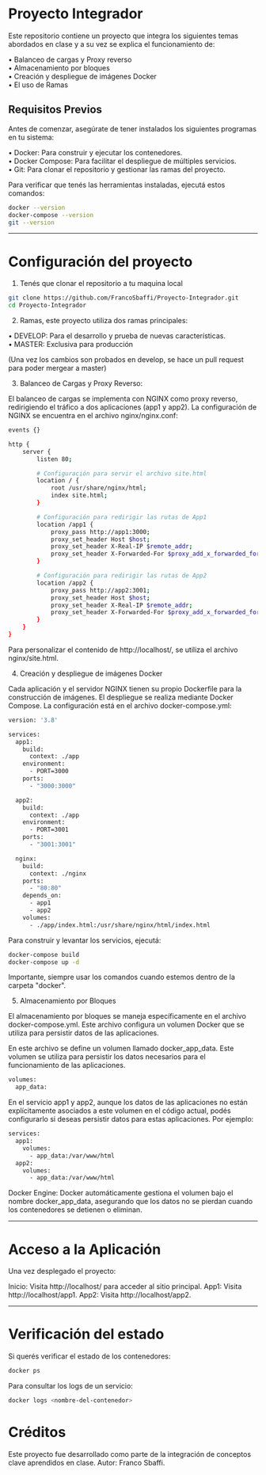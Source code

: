 # Proyecto Integrador

Este repositorio contiene un proyecto que integra los siguientes temas abordados en clase y a su vez se explica el funcionamiento de:

• Balanceo de cargas y Proxy reverso <br>
• Almacenamiento por bloques <br>
• Creación y despliegue de imágenes Docker <br>
• El uso de Ramas <br>

## Requisitos Previos
Antes de comenzar, asegúrate de tener instalados los siguientes programas en tu sistema:

• Docker: Para construir y ejecutar los contenedores. <br>
• Docker Compose: Para facilitar el despliegue de múltiples servicios. <br> 
• Git: Para clonar el repositorio y gestionar las ramas del proyecto. <br>


Para verificar que tenés las herramientas instaladas, ejecutá estos comandos:

```bash
docker --version
docker-compose --version
git --version
```
---

# Configuración del proyecto

1. Tenés que clonar el repositorio a tu maquina local

```bash
git clone https://github.com/FrancoSbaffi/Proyecto-Integrador.git
cd Proyecto-Integrador
```
2. Ramas, este proyecto utiliza dos ramas principales:

• DEVELOP: Para el desarrollo y prueba de nuevas características. <br>
• MASTER: Exclusiva para producción <br>

(Una vez los cambios son probados en develop, se hace un pull request para poder mergear a master)

3. Balanceo de Cargas y Proxy Reverso:

El balanceo de cargas se implementa con NGINX como proxy reverso, redirigiendo el tráfico a dos aplicaciones (app1 y app2). La configuración de NGINX se encuentra en el archivo nginx/nginx.conf:

```bash
events {}

http {
    server {
        listen 80;

        # Configuración para servir el archivo site.html
        location / {
            root /usr/share/nginx/html;
            index site.html;
        }

        # Configuración para redirigir las rutas de App1
        location /app1 {
            proxy_pass http://app1:3000;
            proxy_set_header Host $host;
            proxy_set_header X-Real-IP $remote_addr;
            proxy_set_header X-Forwarded-For $proxy_add_x_forwarded_for;
        }

        # Configuración para redirigir las rutas de App2
        location /app2 {
            proxy_pass http://app2:3001;
            proxy_set_header Host $host;
            proxy_set_header X-Real-IP $remote_addr;
            proxy_set_header X-Forwarded-For $proxy_add_x_forwarded_for;
        }
    }
}
```

Para personalizar el contenido de http://localhost/, se utiliza el archivo nginx/site.html.

4. Creación y despliegue de imágenes Docker

Cada aplicación y el servidor NGINX tienen su propio Dockerfile para la construcción de imágenes. El despliegue se realiza mediante Docker Compose. La configuración está en el archivo docker-compose.yml:

```bash
version: '3.8'

services:
  app1:
    build:
      context: ./app
    environment:
      - PORT=3000
    ports:
      - "3000:3000"

  app2:
    build:
      context: ./app
    environment:
      - PORT=3001
    ports:
      - "3001:3001"

  nginx:
    build:
      context: ./nginx
    ports:
      - "80:80"
    depends_on:
      - app1
      - app2
    volumes:
      - ./app/index.html:/usr/share/nginx/html/index.html
```
Para construir y levantar los servicios, ejecutá:

```bash
docker-compose build
docker-compose up -d
```

Importante, siempre usar los comandos cuando estemos dentro de la carpeta "docker".

5. Almacenamiento por Bloques

El almacenamiento por bloques se maneja específicamente en el archivo docker-compose.yml. Este archivo configura un volumen Docker que se utiliza para persistir datos de las aplicaciones.

En este archivo se define un volumen llamado docker_app_data. Este volumen se utiliza para persistir los datos necesarios para el funcionamiento de las aplicaciones.

```bash
volumes:
  app_data:
```
En el servicio app1 y app2, aunque los datos de las aplicaciones no están explícitamente asociados a este volumen en el código actual, podés configurarlo si deseas persistir datos para estas aplicaciones. Por ejemplo:

```bash
services:
  app1:
    volumes:
      - app_data:/var/www/html
  app2:
    volumes:
      - app_data:/var/www/html

```

Docker Engine: Docker automáticamente gestiona el volumen bajo el nombre docker_app_data, asegurando que los datos no se pierdan cuando los contenedores se detienen o eliminan.

---

# Acceso a la Aplicación

Una vez desplegado el proyecto:

Inicio: Visita http://localhost/ para acceder al sitio principal.
App1: Visita http://localhost/app1.
App2: Visita http://localhost/app2.

---

# Verificación del estado

Si querés verificar el estado de los contenedores:

```bash
docker ps
```

Para consultar los logs de un servicio:

```bash
docker logs <nombre-del-contenedor>
```

# Créditos

Este proyecto fue desarrollado como parte de la integración de conceptos clave aprendidos en clase. Autor: Franco Sbaffi.
